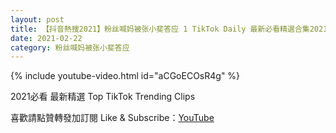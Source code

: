 ```yaml
---
layout: post
title: 【抖音熱搜2021】粉丝喊妈被张小斐答应 1 TikTok Daily 最新必看精選合集2021 02 22
date: 2021-02-22
category: 粉丝喊妈被张小斐答应
---
```


{% include youtube-video.html id="aCGoECOsR4g" %}

2021必看 最新精選 Top TikTok Trending Clips

喜歡請點贊轉發加訂閱 Like & Subscribe：[YouTube](https://www.youtube.com/channel/UCAoR7VcanIPd04uEq_GIylA/videos)

